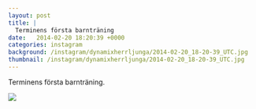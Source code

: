 ```yaml
---
layout: post
title: |
  Terminens första barnträning
date:   2014-02-20 18:20:39 +0000
categories: instagram
background: /instagram/dynamixherrljunga/2014-02-20_18-20-39_UTC.jpg
thumbnail: /instagram/dynamixherrljunga/2014-02-20_18-20-39_UTC.jpg
---
```

Terminens första barnträning. 



<img src='/www-dynamix-herrljunga/instagram/dynamixherrljunga/2014-02-20_18-20-39_UTC.jpg' class='img-fluid' />
